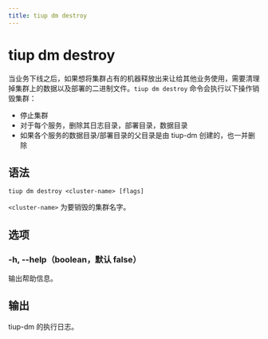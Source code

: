 ```yaml
---
title: tiup dm destroy
---
```


# tiup dm destroy

当业务下线之后，如果想将集群占有的机器释放出来让给其他业务使用，需要清理掉集群上的数据以及部署的二进制文件。`tiup dm destroy` 命令会执行以下操作销毁集群：

- 停止集群
- 对于每个服务，删除其日志目录，部署目录，数据目录
- 如果各个服务的数据目录/部署目录的父目录是由 tiup-dm 创建的，也一并删除

## 语法

```shell
tiup dm destroy <cluster-name> [flags]
```

`<cluster-name>` 为要销毁的集群名字。

## 选项

### -h, --help（boolean，默认 false）

输出帮助信息。

## 输出

tiup-dm 的执行日志。